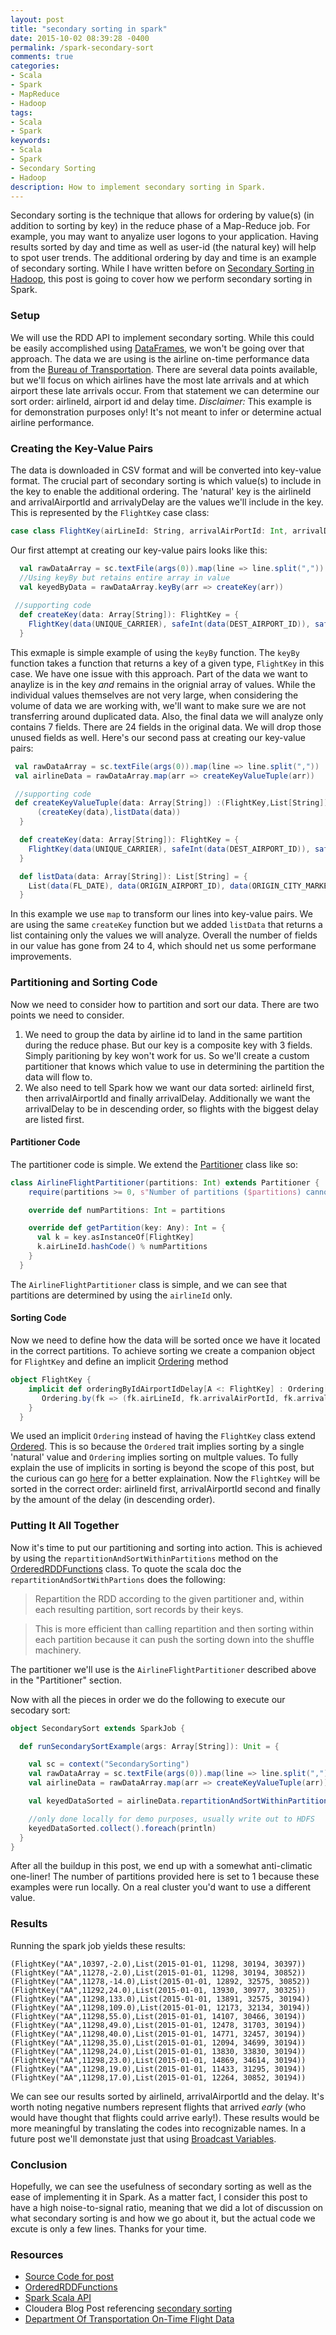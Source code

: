 ```yaml
---
layout: post
title: "secondary sorting in spark"
date: 2015-10-02 08:39:28 -0400
permalink: /spark-secondary-sort
comments: true
categories: 
- Scala
- Spark
- MapReduce
- Hadoop
tags: 
- Scala
- Spark
keywords: 
- Scala
- Spark
- Secondary Sorting
- Hadoop 
description: How to implement secondary sorting in Spark.
---
```

Secondary sorting is the technique that allows for ordering by value(s) (in addition to sorting by key) in the reduce phase of a Map-Reduce job.  For example, you may want to anyalize user logons to your application.  Having results sorted by day and time as well as user-id (the natural key) will help to spot user trends.  The additional ordering by day and time is an example of secondary sorting.  While I have written before on [Secondary Sorting in Hadoop](http://codingjunkie.net/secondary-sort/), this post is going to cover how we perform secondary sorting in Spark. <!-- more -->

### Setup
We will use the RDD API to implement secondary sorting.  While this could be easily accomplished using [DataFrames](http://spark.apache.org/docs/latest/sql-programming-guide.html#dataframes), we won't be going over that approach.  The data we are using is the airline on-time performance data from the [Bureau of Transportation](http://transtats.bts.gov/DL_SelectFields.asp?Table_ID=236&DB_Short_Name=On-Time). There are several data points available, but we'll focus on which airlines have the most late arrivals and at which airport these late arrivals occur.  From that statement we can determine our sort order: airlineId, airport id and delay time. *Disclaimer:* This example is for demonstration purposes only! It's not meant to infer or determine actual airline performance.

### Creating the Key-Value Pairs
The data is downloaded in CSV format and will be converted into key-value format. The crucial part of secondary sorting is which value(s) to include in the key to enable the additional ordering.  The 'natural' key is the airlineId and arrivalAirportId and arrivalyDelay are the values we'll include in the key.  This is represented by the `FlightKey` case class:

```scala
case class FlightKey(airLineId: String, arrivalAirPortId: Int, arrivalDelay: Double)
```

Our first attempt at creating our key-value pairs looks like this:
```scala
  val rawDataArray = sc.textFile(args(0)).map(line => line.split(","))
  //Using keyBy but retains entire array in value
  val keyedByData = rawDataArray.keyBy(arr => createKey(arr))
 
 //supporting code
  def createKey(data: Array[String]): FlightKey = {
    FlightKey(data(UNIQUE_CARRIER), safeInt(data(DEST_AIRPORT_ID)), safeDouble(data(ARR_DELAY)))
  }
```
This exmaple is simple example of using the `keyBy` function.  The `keyBy` function takes a function that returns a key of a given type, `FlightKey` in this case.  We have one issue with this approach.  Part of the data we want to anaylize is in the key *and* remains in the orignial array of values.  While the individual values themselves are not very large, when considering the volume of data we are working with, we'll want to make sure we are not transferring around duplicated data.  Also, the final data we will analyze only contains 7 fields.  There are 24 fields in the original data. We will drop those unused fields as well.  Here's our second pass at creating our key-value pairs:
```scala
 val rawDataArray = sc.textFile(args(0)).map(line => line.split(","))
 val airlineData = rawDataArray.map(arr => createKeyValueTuple(arr))

 //supporting code
 def createKeyValueTuple(data: Array[String]) :(FlightKey,List[String]) = {
      (createKey(data),listData(data))
  }

  def createKey(data: Array[String]): FlightKey = {
    FlightKey(data(UNIQUE_CARRIER), safeInt(data(DEST_AIRPORT_ID)), safeDouble(data(ARR_DELAY)))
  }

  def listData(data: Array[String]): List[String] = {
    List(data(FL_DATE), data(ORIGIN_AIRPORT_ID), data(ORIGIN_CITY_MARKET_ID), data(DEST_CITY_MARKET_ID))
  }
```
In this example we use `map` to transform our lines into key-value pairs. We are using the same `createKey` function but we added `listData` that returns a list containing only the values we will analyze.  Overall the number of fields in our value has gone from 24 to 4, which should net us some performane improvements.

### Partitioning and Sorting Code
Now we need to consider how to partition and sort our data.  There are two points we need to consider.

 1.   We need to group the data by airline id to land in the same partition during the reduce phase.  But our key is a composite key with 3 fields.  Simply paritioning by key won't work for us.  So we'll create a custom partitioner that knows which value to use in determining the partition the data will flow to.
 2.   We also need to tell Spark how we want our data sorted: airlineId first, then arrivalAirportId and finally arrivalDelay.  Additionally we want the arrivalDelay to be in descending order, so flights with the biggest delay are listed first.

#### Partitioner Code
The partitioner code is simple.  We extend the [Partitioner](http://spark.apache.org/docs/latest/api/scala/index.html#org.apache.spark.Partitioner) class like so:
```scala
class AirlineFlightPartitioner(partitions: Int) extends Partitioner {
    require(partitions >= 0, s"Number of partitions ($partitions) cannot be negative.")

    override def numPartitions: Int = partitions

    override def getPartition(key: Any): Int = {
      val k = key.asInstanceOf[FlightKey]
      k.airLineId.hashCode() % numPartitions
    }
  }
```
The `AirlineFlightPartitioner` class is simple, and we can see that partitions are determined by using the `airlineId` only.

#### Sorting Code
Now we need to define how the data will be sorted once we have it located in the correct partitions.  To achieve sorting we create a companion object for `FlightKey` and define an implicit [Ordering](http://www.scala-lang.org/api/2.10.4/#scala.math.Ordering) method
```scala
object FlightKey {
    implicit def orderingByIdAirportIdDelay[A <: FlightKey] : Ordering[A] = {
       Ordering.by(fk => (fk.airLineId, fk.arrivalAirPortId, fk.arrivalDelay * -1))
    }
  }
```
We used an implicit `Ordering` instead of having the `FlightKey` class extend [Ordered](http://www.scala-lang.org/api/2.10.4/#scala.math.Ordered).  This is so because the `Ordered` trait implies sorting by a single 'natural' value and `Ordering` implies sorting on multple values.  To fully explain the use of implicits in sorting is beyond the scope of this post, but the curious can go [here](http://stackoverflow.com/questions/19345030/easy-idiomatic-way-to-define-ordering-for-a-simple-case-class) for a better explaination.  Now the `FlightKey` will be sorted in the correct order: airlineId first, arrivalAirportId second and finally by the amount of the delay (in descending order).

### Putting It All Together
Now it's time to put our partitioning and sorting into action.  This is achieved by using the `repartitionAndSortWithinPartitions` method on the [OrderedRDDFunctions](http://spark.apache.org/docs/latest/api/scala/index.html#org.apache.spark.rdd.OrderedRDDFunctions) class. To quote the scala doc the `repartitionAndSortWithPartions` does the following:

>Repartition the RDD according to the given partitioner and, within each resulting partition, sort records by their keys.

>This is more efficient than calling repartition and then sorting within each partition because it can push the sorting down into the shuffle machinery.

The partitioner we'll use is the `AirlineFlightPartitioner` described above in the "Partitioner" section.

Now with all the pieces in order we do the following to execute our secodary sort:
```scala
object SecondarySort extends SparkJob {

  def runSecondarySortExample(args: Array[String]): Unit = {

    val sc = context("SecondarySorting")
    val rawDataArray = sc.textFile(args(0)).map(line => line.split(","))
    val airlineData = rawDataArray.map(arr => createKeyValueTuple(arr))

    val keyedDataSorted = airlineData.repartitionAndSortWithinPartitions(new AirlineFlightPartitioner(1))

    //only done locally for demo purposes, usually write out to HDFS
    keyedDataSorted.collect().foreach(println)
  }
}
```
After all the buildup in this post, we end up with a somewhat anti-climatic one-liner!  The number of partitions provided here is set to 1 because these examples were run locally.  On a real cluster you'd want to use a different value.

### Results
Running the spark job yields these results:
```text
(FlightKey("AA",10397,-2.0),List(2015-01-01, 11298, 30194, 30397))
(FlightKey("AA",11278,-2.0),List(2015-01-01, 11298, 30194, 30852))
(FlightKey("AA",11278,-14.0),List(2015-01-01, 12892, 32575, 30852))
(FlightKey("AA",11292,24.0),List(2015-01-01, 13930, 30977, 30325))
(FlightKey("AA",11298,133.0),List(2015-01-01, 13891, 32575, 30194))
(FlightKey("AA",11298,109.0),List(2015-01-01, 12173, 32134, 30194))
(FlightKey("AA",11298,55.0),List(2015-01-01, 14107, 30466, 30194))
(FlightKey("AA",11298,49.0),List(2015-01-01, 12478, 31703, 30194))
(FlightKey("AA",11298,40.0),List(2015-01-01, 14771, 32457, 30194))
(FlightKey("AA",11298,35.0),List(2015-01-01, 12094, 34699, 30194))
(FlightKey("AA",11298,24.0),List(2015-01-01, 13830, 33830, 30194))
(FlightKey("AA",11298,23.0),List(2015-01-01, 14869, 34614, 30194))
(FlightKey("AA",11298,19.0),List(2015-01-01, 11433, 31295, 30194))
(FlightKey("AA",11298,17.0),List(2015-01-01, 12264, 30852, 30194))
```
We can see our results sorted by airlineId, arrivalAirportId and the delay.  It's worth noting negative numbers represent flights that arrived *early* (who would have thought that flights could arrive early!).  These results would be more meaningful by translating the codes into recognizable names.  In a future post we'll demonstate just that using [Broadcast Variables](http://spark.apache.org/docs/latest/programming-guide.html#broadcast-variables).
### Conclusion
Hopefully, we can see the usefulness of secondary sorting as well as the ease of implementing it in Spark.  As a matter fact, I consider this post to have a high noise-to-signal ratio, meaning that we did a lot of discussion on what secondary sorting is and how we go about it, but the actual code we excute is only a few lines.  Thanks for your time.

### Resources
*   [Source Code for post](https://github.com/bbejeck/spark-experiments/blob/master/src/main/scala-2.10/bbejeck/sorting/SecondarySort.scala)
*   [OrderedRDDFunctions](http://spark.apache.org/docs/latest/api/scala/index.html#org.apache.spark.rdd.OrderedRDDFunctions)
*   [Spark Scala API](http://spark.apache.org/docs/latest/api/scala/index.html#org.apache.spark.package)
*   Cloudera Blog Post referencing [secondary sorting](http://blog.cloudera.com/blog/2015/03/how-to-tune-your-apache-spark-jobs-part-1/) 
*   [Department Of Transportation On-Time Flight Data](http://transtats.bts.gov/DL_SelectFields.asp?Table_ID=236&DB_Short_Name=On-Time)
